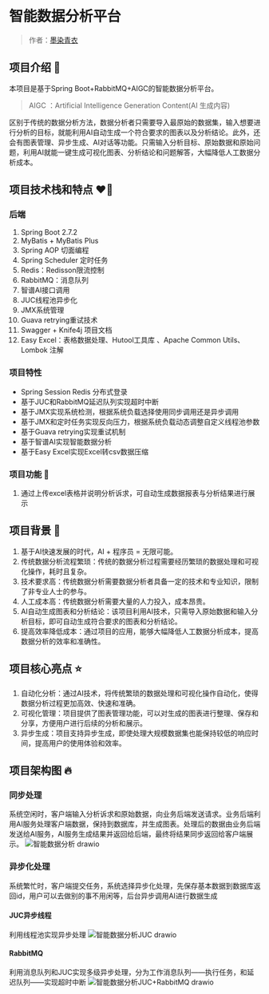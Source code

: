 # 智能数据分析平台

> 作者：[墨染青衣](https://github.com/asdrfdc)

## 项目介绍 📢
本项目是基于Spring Boot+RabbitMQ+AIGC的智能数据分析平台。

> AIGC ：Artificial Intelligence Generation Content(AI 生成内容)

区别于传统的数据分析方法，数据分析者只需要导入最原始的数据集，输入想要进行分析的目标，就能利用AI自动生成一个符合要求的图表以及分析结论。此外，还会有图表管理、异步生成、AI对话等功能。只需输入分析目标、原始数据和原始问题，利用AI就能一键生成可视化图表、分析结论和问题解答，大幅降低人工数据分析成本。

## 项目技术栈和特点 ❤️‍🔥
### 后端
1. Spring Boot 2.7.2
2. MyBatis + MyBatis Plus 
5. Spring AOP 切面编程
6. Spring Scheduler 定时任务
8. Redis：Redisson限流控制
11. RabbitMQ：消息队列
12. 智谱AI接口调用
13. JUC线程池异步化
14. JMX系统管理
15. Guava retrying重试技术
16. Swagger + Knife4j 项目文档
17. Easy Excel：表格数据处理、Hutool工具库 、Apache Common Utils、Lombok 注解


### 项目特性
- Spring Session Redis 分布式登录
- 基于JUC和RabbitMQ延迟队列实现超时中断
- 基于JMX实现系统检测，根据系统负载选择使用同步调用还是异步调用
- 基于JMX和定时任务实现反向压力，根据系统负载动态调整自定义线程池参数
- 基于Guava retrying实现重试机制
- 基于智谱AI实现智能数据分析
- 基于Easy Excel实现Excel转csv数据压缩 

### 项目功能 🎊
1. 通过上传excel表格并说明分析诉求，可自动生成数据报表与分析结果进行展示

## 项目背景 📖
1. 基于AI快速发展的时代，AI + 程序员 = 无限可能。
2. 传统数据分析流程繁琐：传统的数据分析过程需要经历繁琐的数据处理和可视化操作，耗时且复杂。
3. 技术要求高：传统数据分析需要数据分析者具备一定的技术和专业知识，限制了非专业人士的参与。
4. 人工成本高：传统数据分析需要大量的人力投入，成本昂贵。
5. AI自动生成图表和分析结论：该项目利用AI技术，只需导入原始数据和输入分析目标，即可自动生成符合要求的图表和分析结论。
6. 提高效率降低成本：通过项目的应用，能够大幅降低人工数据分析成本，提高数据分析的效率和准确性。


## 项目核心亮点 ⭐
1. 自动化分析：通过AI技术，将传统繁琐的数据处理和可视化操作自动化，使得数据分析过程更加高效、快速和准确。
3. 可视化管理：项目提供了图表管理功能，可以对生成的图表进行整理、保存和分享，方便用户进行后续的分析和展示。
4. 异步生成：项目支持异步生成，即使处理大规模数据集也能保持较低的响应时间，提高用户的使用体验和效率。

## 项目架构图 🔥
### 同步处理
系统空闲时，客户端输入分析诉求和原始数据，向业务后端发送请求。业务后端利用AI服务处理客户端数据，保持到数据库，并生成图表。处理后的数据由业务后端发送给AI服务，AI服务生成结果并返回给后端，最终将结果同步返回给客户端展示。
![智能数据分析 drawio](https://github.com/asdrfdc/Intelligent-Data-Analysis/assets/163655764/a3b3f233-a432-4ad8-b383-cede8402999f)


### 异步化处理
系统繁忙时，客户端提交任务，系统选择异步化处理，先保存基本数据到数据库返回id，用户可以去做别的事不用闲等，后台异步调用AI进行数据生成
#### JUC异步线程
利用线程池实现异步处理
![智能数据分析JUC drawio](https://github.com/asdrfdc/Intelligent-Data-Analysis/assets/163655764/d1983605-25f0-40cd-965e-551f2e5f548c)
#### RabbitMQ
利用消息队列和JUC实现多级异步处理，分为工作消息队列——执行任务，和延迟队列——实现超时中断
![智能数据分析JUC+RabbitMQ drawio](https://github.com/asdrfdc/Intelligent-Data-Analysis/assets/163655764/6d65f728-e45f-4d58-b978-8eb2859975ef)







